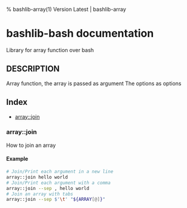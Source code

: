 % bashlib-array(1) Version Latest | bashlib-array
# bashlib-bash documentation

Library for array function over bash

## DESCRIPTION

Array function, the array is passed as argument
The options as options

## Index

* [array::join](#arrayjoin)

### array::join

How to join an array

#### Example

```bash
# Join/Print each argument in a new line
array::join hello world
# Join/Print each argument with a comma
array::join --sep , hello world
# Join an array with tabs
array::join --sep $'\t' "${ARRAY[@]}"
```

